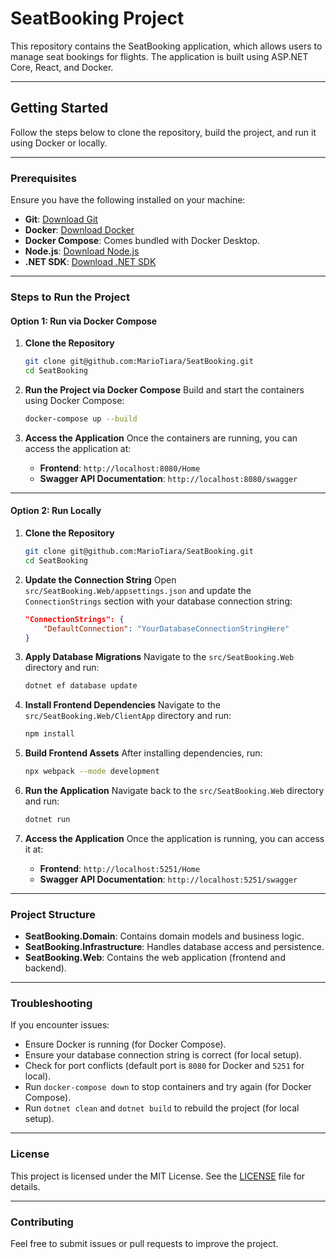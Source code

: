 # SeatBooking Project

This repository contains the SeatBooking application, which allows users to manage seat bookings for flights. The application is built using ASP.NET Core, React, and Docker.

---

## **Getting Started**

Follow the steps below to clone the repository, build the project, and run it using Docker or locally.

---

### **Prerequisites**

Ensure you have the following installed on your machine:
- **Git**: [Download Git](https://git-scm.com/downloads)
- **Docker**: [Download Docker](https://www.docker.com/products/docker-desktop)
- **Docker Compose**: Comes bundled with Docker Desktop.
- **Node.js**: [Download Node.js](https://nodejs.org/)
- **.NET SDK**: [Download .NET SDK](https://dotnet.microsoft.com/download)

---

### **Steps to Run the Project**

#### **Option 1: Run via Docker Compose**

1. **Clone the Repository**
   ```bash
   git clone git@github.com:MarioTiara/SeatBooking.git
   cd SeatBooking
   ```

2. **Run the Project via Docker Compose**
   Build and start the containers using Docker Compose:
   ```bash
   docker-compose up --build
   ```

3. **Access the Application**
   Once the containers are running, you can access the application at:
   - **Frontend**: `http://localhost:8080/Home`
   - **Swagger API Documentation**: `http://localhost:8080/swagger`

---

#### **Option 2: Run Locally**

1. **Clone the Repository**
   ```bash
   git clone git@github.com:MarioTiara/SeatBooking.git
   cd SeatBooking
   ```

2. **Update the Connection String**
   Open `src/SeatBooking.Web/appsettings.json` and update the `ConnectionStrings` section with your database connection string:
   ```json
   "ConnectionStrings": {
       "DefaultConnection": "YourDatabaseConnectionStringHere"
   }
   ```

3. **Apply Database Migrations**
   Navigate to the `src/SeatBooking.Web` directory and run:
   ```bash
   dotnet ef database update
   ```

4. **Install Frontend Dependencies**
   Navigate to the `src/SeatBooking.Web/ClientApp` directory and run:
   ```bash
   npm install
   ```

5. **Build Frontend Assets**
   After installing dependencies, run:
   ```bash
   npx webpack --mode development
   ```

6. **Run the Application**
   Navigate back to the `src/SeatBooking.Web` directory and run:
   ```bash
   dotnet run
   ```

7. **Access the Application**
   Once the application is running, you can access it at:
   - **Frontend**: `http://localhost:5251/Home`
   - **Swagger API Documentation**: `http://localhost:5251/swagger`

---

### **Project Structure**

- **SeatBooking.Domain**: Contains domain models and business logic.
- **SeatBooking.Infrastructure**: Handles database access and persistence.
- **SeatBooking.Web**: Contains the web application (frontend and backend).

---

### **Troubleshooting**

If you encounter issues:
- Ensure Docker is running (for Docker Compose).
- Ensure your database connection string is correct (for local setup).
- Check for port conflicts (default port is `8080` for Docker and `5251` for local).
- Run `docker-compose down` to stop containers and try again (for Docker Compose).
- Run `dotnet clean` and `dotnet build` to rebuild the project (for local setup).

---

### **License**

This project is licensed under the MIT License. See the [LICENSE](LICENSE) file for details.

---

### **Contributing**

Feel free to submit issues or pull requests to improve the project.